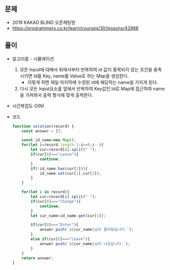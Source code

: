 문제
-----

+ 2019 KAKAO BLIND 오픈채팅방
+ https://programmers.co.kr/learn/courses/30/lessons/42888

풀이 
------

+ 알고리즘 - 시뮬레이션

  1. 모든 Input에 대해서 뒤에서부터 반복하여 id 값이 중복되지 않는 조건을 충족시키면 Id를 Key, name를 Value로 하는 Map을 생성한다.
     - 이렇게 하면 제일 마지막에 수정된 id에 해당하는 name을 가지게 된다.
  2. 다시 모든 Input요소를 앞에서 반복하여 Key값인 Id로  Map에 접근하여 name을 가져와서 출력 형식에 맞게 출력한다.
  
+ 시간복잡도 O(N)

  

+ 코드

  ``` javaScript
  function solution(record) {
      const answer = [];
  
      const id_name=new Map();
      for(let i=record.length-1;i>=0;i--){
          let cur=record[i].split(" ");
          if(cur[0]==="Leave"){
              continue;
          }
          if(!id_name.has(cur[1])){
              id_name.set(cur[1],cur[2]);
          }
      }
  
      for(let i in record){
          let cur=record[i].split(" ");
          if(cur[0]==="Change"){
              continue;
          }
          let cur_name=id_name.get(cur[1]);
  
          if(cur[0]==="Enter"){
              answer.push(`${cur_name}님이 들어왔습니다.`);
          }
          else if(cur[0]==="Leave"){
              answer.push(`${cur_name}님이 나갔습니다.`);
          }
      }
      return answer;
  }
  ```
  
  